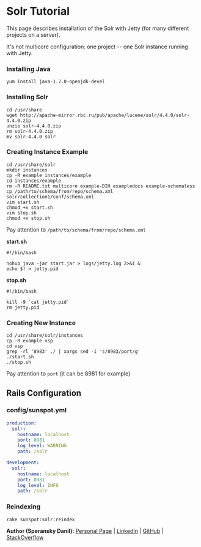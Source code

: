 # Solr Tutorial

This page describes installation of the Solr with Jetty (for many different projects on a server).

It's not multicore configuration: one project -- one Solr instance running with Jetty.

### Installing Java

    yum install java-1.7.0-openjdk-devel

### Installing Solr

    cd /usr/share
    wget http://apache-mirror.rbc.ru/pub/apache/lucene/solr/4.4.0/solr-4.4.0.zip
    unzip solr-4.4.0.zip
    rm solr-4.4.0.zip
    mv solr-4.4.0 solr

### Creating Instance Example

    cd /usr/share/solr
    mkdir instances
    cp -R example instances/example
    cd instances/example
    rm -R README.txt multicore example-DIH exampledocs example-schemaless
    cp /path/to/schema/from/repo/schema.xml solr/collection1/conf/schema.xml
    vim start.sh
    chmod +x start.sh
    vim stop.sh
    chmod +x stop.sh

Pay attention to `/path/to/schema/from/repo/schema.xml`

**start.sh**

    #!/bin/bash

    nohup java -jar start.jar > logs/jetty.log 2>&1 &
    echo $! > jetty.pid

**stop.sh**

    #!/bin/bash

    kill -9 `cat jetty.pid`
    rm jetty.pid

### Creating New Instance

    cd /usr/share/solr/instances
    cp -R example vsp
    cd vsp
    grep -rl '8983' ./ | xargs sed -i 's/8983/port/g'
    ./start.sh
    ./stop.sh

Pay attention to `port` (it can be 8981 for example)

## Rails Configuration

### config/sunspot.yml

```yaml
production:
  solr:
    hostname: localhost
    port: 8981
    log_level: WARNING
    path: /solr

development:
  solr:
    hostname: localhost
    port: 8981
    log_level: INFO
    path: /solr
```

### Reindexing

    rake sunspot:solr:reindex

**Author (Speransky Danil):**
[Personal Page](http://dsperansky.info) |
[LinkedIn](http://ru.linkedin.com/in/speranskydanil/en) |
[GitHub](https://github.com/speranskydanil?tab=repositories) |
[StackOverflow](http://stackoverflow.com/users/1550807/speransky-danil)

